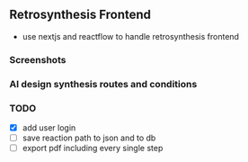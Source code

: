 ## Retrosynthesis Frontend

- use nextjs and reactflow to handle retrosynthesis frontend

### Screenshots

### AI design synthesis routes and conditions

### TODO

- [x] add user login
- [ ] save reaction path to json and to db
- [ ] export pdf including every single step
